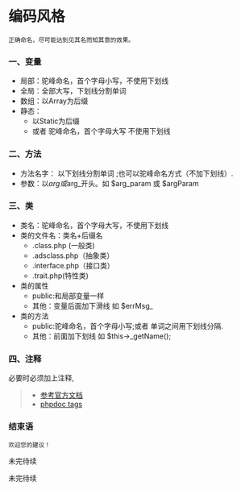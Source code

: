编码风格
===
    正确命名，尽可能达到见其名而知其意的效果。

### 一、变量
* 局部：驼峰命名，首个字母小写，不使用下划线
* 全局：全部大写，下划线分割单词
* 数组：以Array为后缀
* 静态： 
     * 以Static为后缀
     * 或者 驼峰命名，首个字母大写 不使用下划线
     
### 二、方法
* 方法名字： 以下划线分割单词 ;也可以驼峰命名方式（不加下划线）.
* 参数：以$arg或$arg_开头。如 $arg_param 或 $argParam

### 三、类
* 类名：驼峰命名，首个字母大写，不使用下划线
* 类的文件名：类名+后缀名
    * .class.php (一般类)
    * .adsclass.php（抽象类）
    * .interface.php（接口类）
    * .trait.php(特性类)
* 类的属性
    * public:和局部变量一样
    * 其他：变量后面加下滑线 如 $errMsg_
* 类的方法
    * public:驼峰命名，首个字母小写;或者 单词之间用下划线分隔.
    * 其他：前面加下划线 如 $this->_getName();

### 四、注释

必要时必须加上注释,
> * [参考官方文档](http://php.net/manual/zh/language.basic-syntax.comments.php)
> * [phpdoc tags](https://github.com/BPing/PHPCbping/blob/dev/Doc/phpdoc%20%E6%96%87%E6%A1%A3%E6%A0%87%E7%AD%BE.md)

### 结束语
    欢迎您的建议！

未完待续

未完待续
